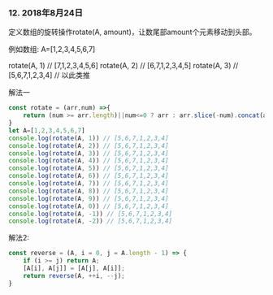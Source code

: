 ### 12. 2018年8月24日
定义数组的旋转操作rotate(A, amount)，让数尾部amount个元素移动到头部。

例如数组: A=[1,2,3,4,5,6,7]

rotate(A, 1) // [7,1,2,3,4,5,6]
rotate(A, 2) // [6,7,1,2,3,4,5]
rotate(A, 3) // [5,6,7,1,2,3,4]
// 以此类推


解法一
```js
const rotate = (arr,num) =>{
    return (num >= arr.length)||num<=0 ? arr : arr.slice(-num).concat(arr.slice(0,arr.length-num));
}
let A=[1,2,3,4,5,6,7]
console.log(rotate(A, 1)) // [5,6,7,1,2,3,4]
console.log(rotate(A, 2)) // [5,6,7,1,2,3,4]
console.log(rotate(A, 3)) // [5,6,7,1,2,3,4]
console.log(rotate(A, 4)) // [5,6,7,1,2,3,4]
console.log(rotate(A, 5)) // [5,6,7,1,2,3,4]
console.log(rotate(A, 6)) // [5,6,7,1,2,3,4]
console.log(rotate(A, 7)) // [5,6,7,1,2,3,4]
console.log(rotate(A, 8)) // [5,6,7,1,2,3,4]
console.log(rotate(A, 9)) // [5,6,7,1,2,3,4]
console.log(rotate(A, 0)) // [5,6,7,1,2,3,4]
console.log(rotate(A, -1)) // [5,6,7,1,2,3,4]
console.log(rotate(A, -2)) // [5,6,7,1,2,3,4]
```
解法2:
```js
const reverse = (A, i = 0, j = A.length - 1) => {
    if (i >= j) return A;
    [A[i], A[j]] = [A[j], A[i]];
    return reverse(A, ++i, --j);
}
```
